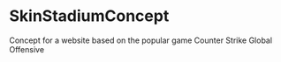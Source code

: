 # SkinStadiumConcept
Concept for a website based on the popular game Counter Strike Global Offensive
